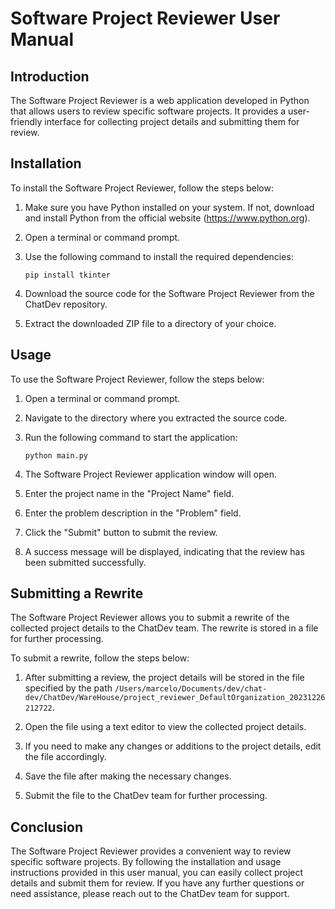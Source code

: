 # Software Project Reviewer User Manual

## Introduction

The Software Project Reviewer is a web application developed in Python that allows users to review specific software projects. It provides a user-friendly interface for collecting project details and submitting them for review.

## Installation

To install the Software Project Reviewer, follow the steps below:

1. Make sure you have Python installed on your system. If not, download and install Python from the official website (https://www.python.org).

2. Open a terminal or command prompt.

3. Use the following command to install the required dependencies:

   ```
   pip install tkinter
   ```

4. Download the source code for the Software Project Reviewer from the ChatDev repository.

5. Extract the downloaded ZIP file to a directory of your choice.

## Usage

To use the Software Project Reviewer, follow the steps below:

1. Open a terminal or command prompt.

2. Navigate to the directory where you extracted the source code.

3. Run the following command to start the application:

   ```
   python main.py
   ```

4. The Software Project Reviewer application window will open.

5. Enter the project name in the "Project Name" field.

6. Enter the problem description in the "Problem" field.

7. Click the "Submit" button to submit the review.

8. A success message will be displayed, indicating that the review has been submitted successfully.

## Submitting a Rewrite

The Software Project Reviewer allows you to submit a rewrite of the collected project details to the ChatDev team. The rewrite is stored in a file for further processing.

To submit a rewrite, follow the steps below:

1. After submitting a review, the project details will be stored in the file specified by the path `/Users/marcelo/Documents/dev/chat-dev/ChatDev/WareHouse/project_reviewer_DefaultOrganization_20231226212722`.

2. Open the file using a text editor to view the collected project details.

3. If you need to make any changes or additions to the project details, edit the file accordingly.

4. Save the file after making the necessary changes.

5. Submit the file to the ChatDev team for further processing.

## Conclusion

The Software Project Reviewer provides a convenient way to review specific software projects. By following the installation and usage instructions provided in this user manual, you can easily collect project details and submit them for review. If you have any further questions or need assistance, please reach out to the ChatDev team for support.